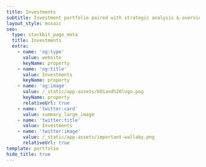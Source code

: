 ```yaml
---
title: Investments
subtitle: Investment portfolio paired with strategic analysis & overviews
layout_style: mosaic
seo:
  type: stackbit_page_meta
  title: Investments
  extra:
    - name: 'og:type'
      value: website
      keyName: property
    - name: 'og:title'
      value: Investments
      keyName: property
    - name: 'og:image'
      value: /_static/app-assets/b01and%20logo.png
      keyName: property
      relativeUrl: true
    - name: 'twitter:card'
      value: summary_large_image
    - name: 'twitter:title'
      value: Investments
    - name: 'twitter:image'
      value: /_static/app-assets/important-wallaby.png
      relativeUrl: true
template: portfolio
hide_title: true
---
```

